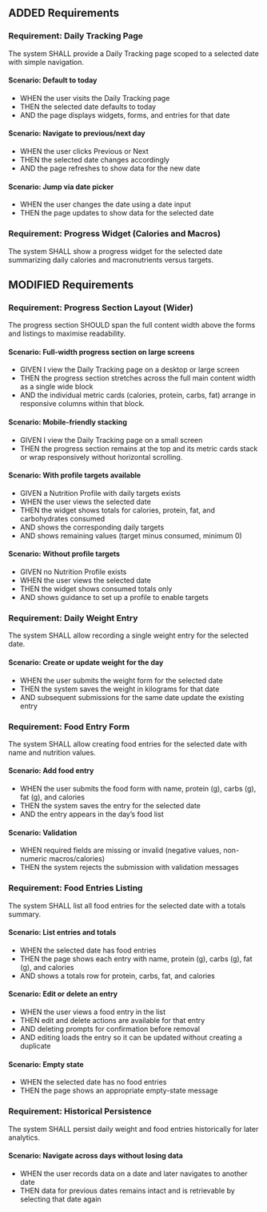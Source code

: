 ## ADDED Requirements

### Requirement: Daily Tracking Page
The system SHALL provide a Daily Tracking page scoped to a selected date with simple navigation.

#### Scenario: Default to today
- WHEN the user visits the Daily Tracking page
- THEN the selected date defaults to today
- AND the page displays widgets, forms, and entries for that date

#### Scenario: Navigate to previous/next day
- WHEN the user clicks Previous or Next
- THEN the selected date changes accordingly
- AND the page refreshes to show data for the new date

#### Scenario: Jump via date picker
- WHEN the user changes the date using a date input
- THEN the page updates to show data for the selected date

### Requirement: Progress Widget (Calories and Macros)
The system SHALL show a progress widget for the selected date summarizing daily calories and macronutrients versus targets.

## MODIFIED Requirements

### Requirement: Progress Section Layout (Wider)
The progress section SHOULD span the full content width above the forms and listings to maximise readability.

#### Scenario: Full-width progress section on large screens
- GIVEN I view the Daily Tracking page on a desktop or large screen
- THEN the progress section stretches across the full main content width as a single wide block
- AND the individual metric cards (calories, protein, carbs, fat) arrange in responsive columns within that block.

#### Scenario: Mobile-friendly stacking
- GIVEN I view the Daily Tracking page on a small screen
- THEN the progress section remains at the top and its metric cards stack or wrap responsively without horizontal scrolling.

#### Scenario: With profile targets available
- GIVEN a Nutrition Profile with daily targets exists
- WHEN the user views the selected date
- THEN the widget shows totals for calories, protein, fat, and carbohydrates consumed
- AND shows the corresponding daily targets
- AND shows remaining values (target minus consumed, minimum 0)

#### Scenario: Without profile targets
- GIVEN no Nutrition Profile exists
- WHEN the user views the selected date
- THEN the widget shows consumed totals only
- AND shows guidance to set up a profile to enable targets

### Requirement: Daily Weight Entry
The system SHALL allow recording a single weight entry for the selected date.

#### Scenario: Create or update weight for the day
- WHEN the user submits the weight form for the selected date
- THEN the system saves the weight in kilograms for that date
- AND subsequent submissions for the same date update the existing entry

### Requirement: Food Entry Form
The system SHALL allow creating food entries for the selected date with name and nutrition values.

#### Scenario: Add food entry
- WHEN the user submits the food form with name, protein (g), carbs (g), fat (g), and calories
- THEN the system saves the entry for the selected date
- AND the entry appears in the day’s food list

#### Scenario: Validation
- WHEN required fields are missing or invalid (negative values, non-numeric macros/calories)
- THEN the system rejects the submission with validation messages

### Requirement: Food Entries Listing
The system SHALL list all food entries for the selected date with a totals summary.

#### Scenario: List entries and totals
- WHEN the selected date has food entries
- THEN the page shows each entry with name, protein (g), carbs (g), fat (g), and calories
- AND shows a totals row for protein, carbs, fat, and calories

#### Scenario: Edit or delete an entry
- WHEN the user views a food entry in the list
- THEN edit and delete actions are available for that entry
- AND deleting prompts for confirmation before removal
- AND editing loads the entry so it can be updated without creating a duplicate

#### Scenario: Empty state
- WHEN the selected date has no food entries
- THEN the page shows an appropriate empty-state message

### Requirement: Historical Persistence
The system SHALL persist daily weight and food entries historically for later analytics.

#### Scenario: Navigate across days without losing data
- WHEN the user records data on a date and later navigates to another date
- THEN data for previous dates remains intact and is retrievable by selecting that date again
